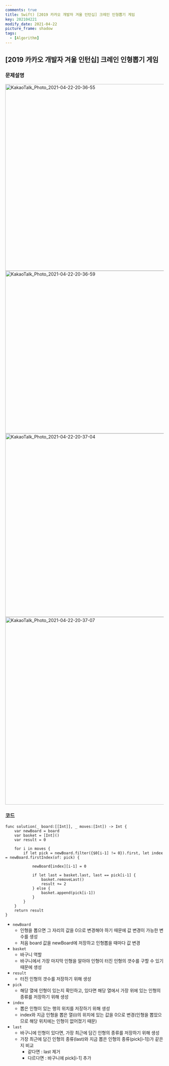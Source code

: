 ```yaml
---
comments: true
title: Swift) [2019 카카오 개발자 겨울 인턴십] 크레인 인형뽑기 게임
key: 202104221
modify_date: 2021-04-22
picture_frame: shadow
tags:
  - [Algorithm]
---
```

 
## [2019 카카오 개발자 겨울 인턴십] 크레인 인형뽑기 게임
 
### 문제설명
 
<img width="592" alt="KakaoTalk_Photo_2021-04-22-20-36-55" src="https://user-images.githubusercontent.com/50580583/115708094-88cf8000-a3aa-11eb-9c97-7b12296046f1.png">
<img width="516" alt="KakaoTalk_Photo_2021-04-22-20-36-59" src="https://user-images.githubusercontent.com/50580583/115708109-8c630700-a3aa-11eb-8b67-b488f75ce7dd.png">
<img width="582" alt="KakaoTalk_Photo_2021-04-22-20-37-04" src="https://user-images.githubusercontent.com/50580583/115708115-8d943400-a3aa-11eb-855b-1a0ba348045b.png">
<img width="595" alt="KakaoTalk_Photo_2021-04-22-20-37-07" src="https://user-images.githubusercontent.com/50580583/115708117-8f5df780-a3aa-11eb-84e0-89b091798436.png">
 
### 코드
 
```
func solution(_ board:[[Int]], _ moves:[Int]) -> Int {
    var newBoard = board
    var basket = [Int]()
    var result = 0
    
    for i in moves {
        if let pick = newBoard.filter({$0[i-1] != 0}).first, let index = newBoard.firstIndex(of: pick) {
        
            newBoard[index][i-1] = 0
            
            if let last = basket.last, last == pick[i-1] {
                basket.removeLast()
                result += 2
            } else {
                basket.append(pick[i-1])
            }
        }
    }
    return result
}
```
 
- `newBoard`
  - 인형을 뽑으면 그 자리의 값을 0으로 변경해야 하기 때문에 값 변경이 가능한 변수를 생성
  - 처음 board 값을 newBoard에 저장하고 인형뽑을 때마다 값 변경
- `basket`
  - 바구니 역할
  - 바구니에서 가장 마지막 인형을 알아야 인형이 터진 인형의 갯수를 구할 수 있기 때문에 생성
- `result`
  - 터진 인형의 갯수를 저장하기 위해 생성
- `pick`
  - 해당 열에 인형이 있는지 확인하고, 있다면 해당 열에서 가장 위에 있는 인형의 종류를 저장하기 위해 생성
- `index`
  - 뽑은 인형이 있는 행의 위치를 저장하기 위해 생성
  - index와 지금 인형을 뽑은 열(i)의 위치에 있는 값을 0으로 변경(인형을 뽑았으므로 해당 위치에는 인형이 없어졌기 때문)
- `last`
  - 바구니에 인형이 있다면, 가장 최근에 담긴 인형의 종류를 저장하기 위해 생성
  - 가장 최근에 담긴 인형의 종류(last)와 지금 뽑은 인형의 종류(pick[i-1])가 같은지 비교
    - 같다면 : last 제거
    - 다르다면 : 바구니에 pick[i-1] 추가

